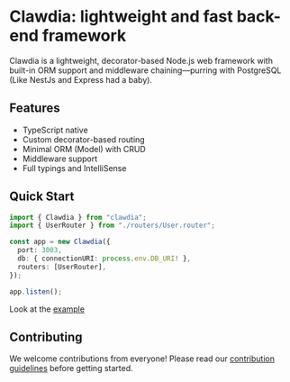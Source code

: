 # Clawdia: lightweight and fast back-end framework

Clawdia is a lightweight, decorator-based Node.js web framework with built-in ORM support and middleware chaining—purring with PostgreSQL (Like NestJs and Express had a baby).

## Features
- TypeScript native
- Custom decorator-based routing
- Minimal ORM (Model) with CRUD
- Middleware support
- Full typings and IntelliSense

## Quick Start

```ts
import { Clawdia } from "clawdia";
import { UserRouter } from "./routers/User.router";

const app = new Clawdia({
  port: 3003,
  db: { connectionURI: process.env.DB_URI! },
  routers: [UserRouter],
});

app.listen();
```

Look at the [example](/src/examples)

## Contributing

We welcome contributions from everyone! Please read our [contribution guidelines](CONTRIBUTION.md) before getting started.
